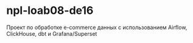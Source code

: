 # npl-loab08-de16
Проект по обработке e-commerce данных с использованием Airflow, ClickHouse, dbt и Grafana/Superset
